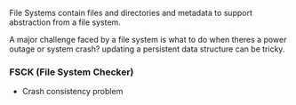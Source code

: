 File Systems contain files and directories and metadata to support abstraction from a file system. 

A major challenge faced by a file system is what to do when theres a power outage or system crash? updating a persistent data structure can be tricky.  

### FSCK (File System Checker)
- Crash consistency problem